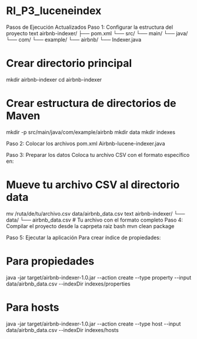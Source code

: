# RI_P3_luceneindex
Pasos de Ejecución Actualizados
Paso 1: Configurar la estructura del proyecto
text
airbnb-indexer/
├── pom.xml
└── src/
    └── main/
        └── java/
            └── com/
                └── example/
                    └── airbnb/
                        └── Indexer.java

# Crear directorio principal
mkdir airbnb-indexer
cd airbnb-indexer

# Crear estructura de directorios de Maven
mkdir -p src/main/java/com/example/airbnb
mkdir data
mkdir indexes

Paso 2: Colocar los archivos
pom.xml
Airbnb-lucene-indexer.java

Paso 3: Preparar los datos
Coloca tu archivo CSV con el formato específico en:
# Mueve tu archivo CSV al directorio data
mv /ruta/de/tu/archivo.csv data/airbnb_data.csv
text
airbnb-indexer/
└── data/
    └── airbnb_data.csv  # Tu archivo con el formato completo
Paso 4: Compilar el proyecto desde la caprpeta raiz
bash
mvn clean package

Paso 5: Ejecutar la aplicación
Para crear índice de propiedades:

# Para propiedades
java -jar target/airbnb-indexer-1.0.jar --action create --type property --input data/airbnb_data.csv --indexDir indexes/properties

# Para hosts
java -jar target/airbnb-indexer-1.0.jar --action create --type host --input data/airbnb_data.csv --indexDir indexes/hosts